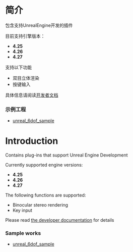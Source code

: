 # 简介
包含支持UnrealEngine开发的插件

目前支持引擎版本：
- **4.25**
- **4.26**
- **4.27**

支持以下功能

 - 双目立体渲染
 - 按键输入
 
 具体信息请阅读[开发者文档](https://skyworthxr.com/xrsdk/unrealsdk10/index.html)
### 示例工程
- [unreal_6dof_sample](https://github.com/skyworthvr/unreal_6dof_sample)
# Introduction
Contains plug-ins that support Unreal Engine Development

Currently supported engine versions:
- **4.25**
- **4.26**
- **4.27**

The following functions are supported:
 - Binocular stereo rendering
 - Key input
 
 Please read [the developer documentation](https://skyworthxr.com/xrsdk/unrealsdk10en/index.html) for details
### Sample works
- [unreal_6dof_sample](https://github.com/skyworthvr/unreal_6dof_sample)
